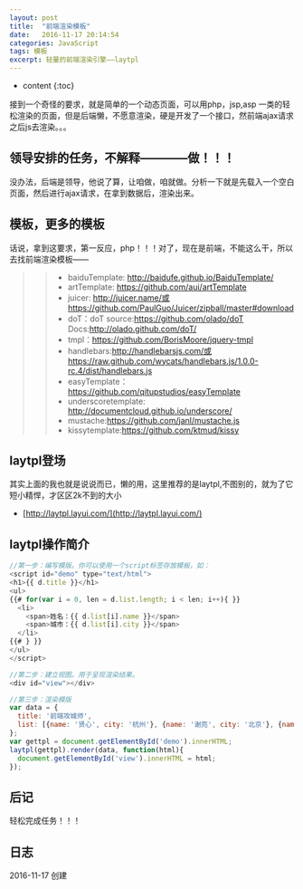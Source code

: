 ```yaml
---
layout: post
title:  "前端渲染模板"
date:   2016-11-17 20:14:54
categories: JavaScript
tags: 模板
excerpt: 轻量的前端渲染引擎——laytpl
---
```


* content
{:toc}

接到一个奇怪的要求，就是简单的一个动态页面，可以用php，jsp,asp 一类的轻松渲染的页面，但是后端懒，不愿意渲染，硬是开发了一个接口，然前端ajax请求之后js去渲染。。。

## 领导安排的任务，不解释————做！！！

没办法，后端是领导，他说了算，让咱做，咱就做。分析一下就是先载入一个空白页面，然后进行ajax请求，在拿到数据后，渲染出来。

## 模板，更多的模板

话说，拿到这要求，第一反应，php！！！对了，现在是前端，不能这么干，所以去找前端渲染模板——   
>> - baiduTemplate:  http://baidufe.github.io/BaiduTemplate/
>>- artTemplate: https://github.com/aui/artTemplate
>>- juicer: http://juicer.name/或https://github.com/PaulGuo/Juicer/zipball/master#download
>>- doT：doT source:https://github.com/olado/doT   Docs:http://olado.github.com/doT/
>> - tmpl：https://github.com/BorisMoore/jquery-tmpl
>> - handlebars:http://handlebarsjs.com/或https://raw.github.com/wycats/handlebars.js/1.0.0-rc.4/dist/handlebars.js
>> - easyTemplate：https://github.com/qitupstudios/easyTemplate
>> - underscoretemplate: http://documentcloud.github.io/underscore/
>> - mustache:https://github.com/janl/mustache.js
>> - kissytemplate:https://github.com/ktmud/kissy

## laytpl登场

其实上面的我也就是说说而已，懒的用，这里推荐的是laytpl,不图别的，就为了它短小精悍，才区区2k不到的大小  
- [http://laytpl.layui.com/](http://laytpl.layui.com/)

## laytpl操作简介

```javascript
//第一步：编写模版。你可以使用一个script标签存放模板，如：
<script id="demo" type="text/html">
<h1>{{ d.title }}</h1>
<ul>
{{# for(var i = 0, len = d.list.length; i < len; i++){ }}
  <li>
    <span>姓名：{{ d.list[i].name }}</span>
    <span>城市：{{ d.list[i].city }}</span>
  </li>
{{# } }}
</ul>
</script>

//第二步：建立视图。用于呈现渲染结果。
<div id="view"></div>

//第三步：渲染模版
var data = {
  title: '前端攻城师',
  list: [{name: '贤心', city: '杭州'}, {name: '谢亮', city: '北京'}, {name: '浅浅', city: '杭州'}, {name: 'Dem', city: '北京'}]
};
var gettpl = document.getElementById('demo').innerHTML;
laytpl(gettpl).render(data, function(html){
  document.getElementById('view').innerHTML = html;
});
```

## 后记

轻松完成任务！！！ 


## 日志
2016-11-17 创建
